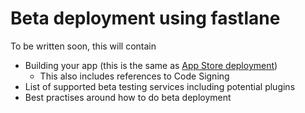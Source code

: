 # Beta deployment using fastlane

To be written soon, this will contain

- Building your app (this is the same as [App Store deployment](appstore-deployment.md))
  - This also includes references to Code Signing
- List of supported beta testing services including potential plugins
- Best practises around how to do beta deployment
